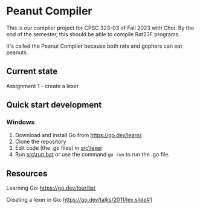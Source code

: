 # Peanut Compiler

This is our compiler project for CPSC 323-03 of Fall 2023 with Choi. By the end of the semester, this should be able to compile Rat23F programs.

It's called the Peanut Compiler because both rats and gophers can eat peanuts.

## Current state

Assignment 1 - create a lexer

## Quick start development

### Windows

1. Download and install Go from https://go.dev/learn/
1. Clone the repository
2. Edit code (the .go files) in [src\lexer](src/lexer)
1. Run [src\run.bat](src/run.bat) or use the command `go run` to run the .go file.

## Resources

Learning Go: https://go.dev/tour/list

Creating a lexer in Go: https://go.dev/talks/2011/lex.slide#1
